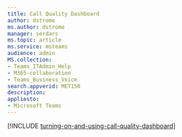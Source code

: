 ```yaml
---
title: Call Quality Dashboard
author: dstrome 
ms.author: dstrome
manager: serdars
ms.topic: article
ms.service: msteams
audience: admin
MS.collection: 
- Teams_ITAdmin_Help
- M365-collaboration
- Teams_Business_Voice
search.appverid: MET150
description: 
appliesto: 
- Microsoft Teams
---
```


[!INCLUDE [turning-on-and-using-call-quality-dashboard](../turning-on-and-using-call-quality-dashboard.md)]
